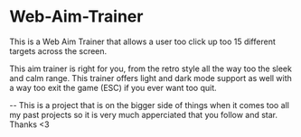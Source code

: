 # Web-Aim-Trainer
This is a Web Aim Trainer that allows a user too click up too 15 different targets across the screen.

This aim trainer is right for you, from the retro style all the way too the sleek and calm range. This trainer offers light and dark mode support as well with a way too exit the game (ESC) if you ever want too quit.

-- This is a project that is on the bigger side of things when it comes too all my past projects so it is very much apperciated  that you follow and star. Thanks <3
